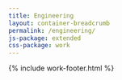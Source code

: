```yaml
---
title: Engineering
layout: container-breadcrumb
permalink: /engineering/
js-package: extended
css-package: work
---
```

{% include work-footer.html %}
